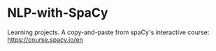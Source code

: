 # NLP-with-SpaCy
Learning projects. A copy-and-paste from spaCy's interactive course: https://course.spacy.io/en
